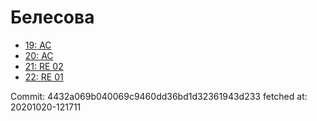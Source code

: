 # Белесова
- [19: AC](19.md)
- [20: AC](20.md)
- [21: RE 02](21.md)
- [22: RE 01](22.md)

Commit: 4432a069b040069c9460dd36bd1d32361943d233
 fetched at: 20201020-121711
